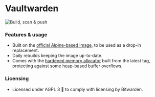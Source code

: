 # Vaultwarden

![Build, scan & push](https://github.com/Blue-OCI/vaultwarden/actions/workflows/build.yml/badge.svg)

### Features & usage
- Built on the [official Alpine-based image](https://github.com/dani-garcia/vaultwarden/tree/main/docker), to be used as a drop-in replacement.
- Daily rebuilds keeping the image up-to-date.
- Comes with the [hardened memory allocator](https://github.com/GrapheneOS/hardened_malloc) built from the latest tag, protecting against some heap-based buffer overflows.

### Licensing
- Licensed under AGPL 3 🤮 to comply with licensing by Bitwarden.
